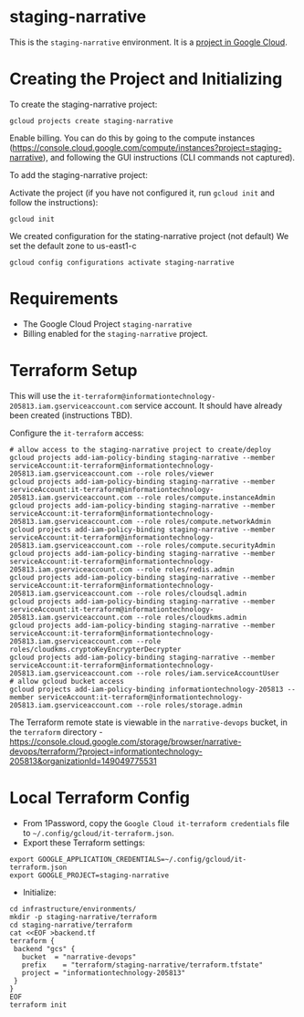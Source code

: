 # staging-narrative

This is the `staging-narrative` environment. It is a [project in Google Cloud](https://console.cloud.google.com/home/dashboard?project=staging-narrative&organizationId=149049775531).

# Creating the Project and Initializing 

To create the staging-narrative project:

```
gcloud projects create staging-narrative
```

Enable billing. You can do this by going to the compute instances (<https://console.cloud.google.com/compute/instances?project=staging-narrative>), and following the GUI instructions (CLI commands not captured).

To add the staging-narrative project:

Activate the project (if you have not configured it, run `gcloud init` and follow the instructions):

```
gcloud init
```

We created configuration for the stating-narrative project (not default)
We set the default zone to us-east1-c

```
gcloud config configurations activate staging-narrative
```

# Requirements

- The Google Cloud Project `staging-narrative`
- Billing enabled for the `staging-narrative` project.

# Terraform Setup

This will use the `it-terraform@informationtechnology-205813.iam.gserviceaccount.com` service account. It should have already been created (instructions TBD).

Configure the `it-terraform` access:

```
# allow access to the staging-narrative project to create/deploy
gcloud projects add-iam-policy-binding staging-narrative --member serviceAccount:it-terraform@informationtechnology-205813.iam.gserviceaccount.com --role roles/viewer
gcloud projects add-iam-policy-binding staging-narrative --member serviceAccount:it-terraform@informationtechnology-205813.iam.gserviceaccount.com --role roles/compute.instanceAdmin
gcloud projects add-iam-policy-binding staging-narrative --member serviceAccount:it-terraform@informationtechnology-205813.iam.gserviceaccount.com --role roles/compute.networkAdmin
gcloud projects add-iam-policy-binding staging-narrative --member serviceAccount:it-terraform@informationtechnology-205813.iam.gserviceaccount.com --role roles/compute.securityAdmin
gcloud projects add-iam-policy-binding staging-narrative --member serviceAccount:it-terraform@informationtechnology-205813.iam.gserviceaccount.com --role roles/redis.admin
gcloud projects add-iam-policy-binding staging-narrative --member serviceAccount:it-terraform@informationtechnology-205813.iam.gserviceaccount.com --role roles/cloudsql.admin
gcloud projects add-iam-policy-binding staging-narrative --member serviceAccount:it-terraform@informationtechnology-205813.iam.gserviceaccount.com --role roles/cloudkms.admin
gcloud projects add-iam-policy-binding staging-narrative --member serviceAccount:it-terraform@informationtechnology-205813.iam.gserviceaccount.com --role roles/cloudkms.cryptoKeyEncrypterDecrypter
gcloud projects add-iam-policy-binding staging-narrative --member serviceAccount:it-terraform@informationtechnology-205813.iam.gserviceaccount.com --role roles/iam.serviceAccountUser
# allow gcloud bucket access
gcloud projects add-iam-policy-binding informationtechnology-205813 --member serviceAccount:it-terraform@informationtechnology-205813.iam.gserviceaccount.com --role roles/storage.admin
```

The Terraform remote state is viewable in the `narrative-devops` bucket, in the `terraform` directory - <https://console.cloud.google.com/storage/browser/narrative-devops/terraform/?project=informationtechnology-205813&organizationId=149049775531>

# Local Terraform Config

- From 1Password, copy the `Google Cloud it-terraform credentials` file to `~/.config/gcloud/it-terraform.json`.
- Export these Terraform settings:

```
export GOOGLE_APPLICATION_CREDENTIALS=~/.config/gcloud/it-terraform.json
export GOOGLE_PROJECT=staging-narrative
```

- Initialize:

```
cd infrastructure/environments/
mkdir -p staging-narrative/terraform
cd staging-narrative/terraform
cat <<EOF >backend.tf
terraform {
 backend "gcs" {
   bucket  = "narrative-devops"
   prefix    = "terraform/staging-narrative/terraform.tfstate"
   project = "informationtechnology-205813"
 }
}
EOF
terraform init
```
